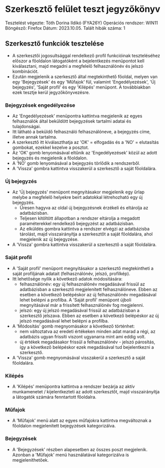 # Szerkesztő felület teszt jegyzőkönyv
Tesztelést végezte:    Tóth Dorina Ildikó (FYA26Y) 
Operációs rendszer:	     WIN11
Böngésző:     Firefox
Dátum:   2023.10.05.
Talált hibák száma:     1

## Szerkesztő funkciók tesztelése

+ A szerkesztői jogosultsággal rendelkező profil funkcióinak teszteléséhez előszor a főoldalon látogatóként a bejelentkezés menüpontot kell kiválasztani, majd megadni a megfelelő felhasználónév és jelszó kombinációt.
+ Ezután megjelenik a szerkesztő által megtekinthető főoldal, melyen van egy 'Bejegyzések' és egy 'Műfajok' fül, valamint 'Engedélyezések', 'Új bejegyzés', 'Saját profil' és egy 'Kilépés' menüpont. 
A továbbiakban ezek tesztje kerül jegyzőkönyvezésre.

### Bejegyzések engedélyezése
+ Az 'Engedélyezések' menüpontra kattintva megjelenik az egyes felhasználók által beküldött bejegyzések tartalmi adatai és tulajdonságai.
+ Itt látható a beküldő felhasználó felhasználóneve, a bejegyzés címe, illetve annak tartalma.
+ A szerkesztő itt kiválaszthatja az 'OK' = elfogadás és a 'NO' = elutasítás gombokat, ezekkel kezelve a posztot.
+ Az 'OK' gomb lenyomásával eltűnik az 'Engedélyezések' közül az adott bejegyzés és megjelenik a főoldalon.
+ A 'NO' gomb lenyomásával a bejegyzés törlődik a rendszerből.
+ A 'Vissza' gombra kattintva visszakerül a szerkesztő a saját főoldalára.

### Új bejegyzés
+ Az 'Új bejegyzés' menüpont megnyitásakor megjelenik egy űrlap melybe a megfelelő helyekre beírt adatokkal létrehozható egy új bejegyzés.
    + Üresen hagyva az oldal új bejegyzésnek érzékeli és eltárolja az adatbázisban.
    + Teljesen kitöltött állapotban a rendszer eltárolja a megadott paraméterekkel rendelkező bejegyzést az adatbázisban.
    + Az elküldés gombra kattintva a rendszer elvégzi az adatbázisba tárolást, majd visszairányítja a szerkesztőt a saját főoldalára, ahol megjelenik az új bejegyzése.
+ A 'Vissza' gombra kattintva visszakerül a szerkesztő a saját főoldalára.

### Saját profil
+ A 'Saját profil' menüpont megnyitásakor a szerkesztő megtekintheti a saját profiljának adatait (felhasználónév, jelszó, profilkép).
+ Itt lehetősége nyílik a következő adatok módosítására: 
    + felhasználónév: egy új felhasználónév megadásával frissül az adatbázisban a szerkesztő megjelenített felhasználóneve. 
    Ebben az esetben a következő belépéskor az új felhasználónév megadásával lehet belépni a profilba.
    A 'Saját profil' menüpont újboli megnyitásával már a frissített felhasználónév fog megjelenni.
    + jelszó: egy új jelszó megadásával frissül az adatbázisban a szerkesztő jelszava.
    Ebben az esetben a következő belépéskor az új jelszó megadásával lehet belépni a profilba.
+ A 'Módosítás' gomb megnyomásakor a következő történhet:
    + nem változtatva az eredeti értékeken minden adat marad a régi, az adatbázis ugyan frissíti viszont ugyanarra mint ami eddig volt.
    + új értékek megadásakor frissül a felhasználónév - jelszó párosítás, így a következő belépéskor ezek megadásával tud bejelentkezni a szerkesztő.
+ A 'Vissza' gomb megnyomásával visszakerül a szerkesztő a saját főoldalára.

### Kilépés
+ A 'Kilépés' menüpontra kattintva a rendszer bezárja az aktív munkamenetet / kijelentkezteti az adott szerkesztőt, majd visszairányítja a látogatók számára fenntartott főoldalra.

### Műfajok
+ A 'Műfajok' menü alatt az egyes műfajokra kattintva megváltoznak a főoldalon megjelenített bejegyzések kategorizálva.

### Bejegyzések
+ A 'Bejegyzések' részben alapesetben az összes poszt megjelenik. 
Azonban a 'Műfajok' menü használatával kategorizálva is megjeleníthetőek.
